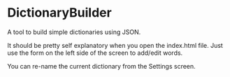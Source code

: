 # DictionaryBuilder
A tool to build simple dictionaries using JSON.

It should be pretty self explanatory when you open the index.html file. Just use the form on the left side of the screen to add/edit words.

You can re-name the current dictionary from the Settings screen.
